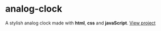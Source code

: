 # analog-clock

A stylish analog clock made with **html**, **css** and **javaScript**. [View project](https://steve-code16.github.io/analog-clock/)
